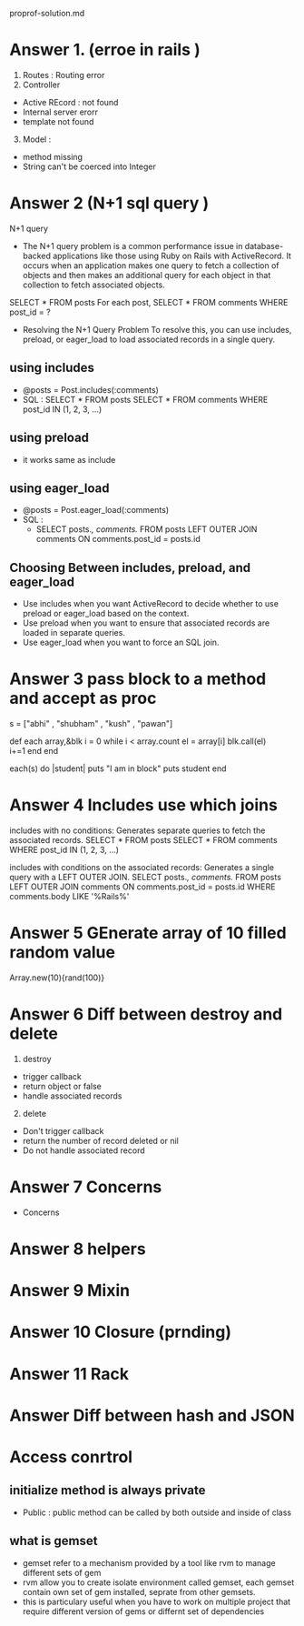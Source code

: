 proprof-solution.md

# Answer 1. (erroe in rails )
1. Routes : Routing error 
2. Controller
- Active REcord : not found 
- Internal server erorr 
- template not found 

3. Model : 
- method missing
-  String can't be coerced into Integer

# Answer 2 (N+1 sql query )

N+1 query 
- The N+1 query problem is a common performance issue in database-backed applications like those using Ruby on Rails with ActiveRecord. It occurs when an application makes one query to fetch a collection of objects and then makes an additional query for each object in that collection to fetch associated objects.

SELECT * FROM posts
For each post, SELECT * FROM comments WHERE post_id = ?

- Resolving the N+1 Query Problem
    To resolve this, you can use includes, preload, or eager_load to load associated records in a single query.

## using includes
- @posts = Post.includes(:comments)
- SQL : 
    SELECT * FROM posts
    SELECT * FROM comments WHERE post_id IN (1, 2, 3, ...)


## using preload
- it works same as include 

## using eager_load
- @posts = Post.eager_load(:comments)
- SQL : 
    - SELECT posts.*, comments.*
        FROM posts
        LEFT OUTER JOIN comments ON comments.post_id = posts.id

## Choosing Between includes, preload, and eager_load
- Use includes when you want ActiveRecord to decide whether to use preload or eager_load based on the context.
- Use preload when you want to ensure that associated records are loaded in separate queries.
- Use eager_load when you want to force an SQL join.

# Answer 3 pass block to a method and accept as proc


s = ["abhi" , "shubham" , "kush" , "pawan"]

def each array,&blk
  i = 0 
  while i < array.count
    el = array[i]
    blk.call(el)    
    i+=1
  end 
end 

each(s) do |student|
  puts "I am in block"
  puts student 
end 

# Answer 4  Includes use which joins
includes with no conditions: Generates separate queries to fetch the associated records.
SELECT * FROM posts
SELECT * FROM comments WHERE post_id IN (1, 2, 3, ...)

includes with conditions on the associated records: Generates a single query with a LEFT OUTER JOIN.
SELECT posts.*, comments.*
FROM posts
LEFT OUTER JOIN comments ON comments.post_id = posts.id
WHERE comments.body LIKE '%Rails%'

# Answer 5 GEnerate array of 10 filled random value 
Array.new(10){rand(100)}


# Answer 6 Diff between destroy and delete 
1. destroy 
- trigger callback 
- return object or false 
- handle associated records 

2. delete 
- Don't trigger callback 
- return the number of record deleted or nil 
- Do not handle associated record 

# Answer 7 Concerns
- Concerns 

# Answer 8 helpers

# Answer 9 Mixin

# Answer 10 Closure (prnding)

# Answer 11 Rack 

# Answer Diff between hash and JSON

# Access conrtrol 

## initialize method is always private 
- Public : public method can be called by both outside and inside of class

## what is gemset 
- gemset refer to a mechanism provided by a tool like rvm to manage different sets of gem 
- rvm allow you to create isolate environment called gemset, each gemset contain own set of gem installed, seprate from other gemsets. 
- this is particulary useful when you have to work on multiple project that require different version of gems or differnt set of dependencies 

## 